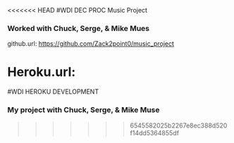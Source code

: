 <<<<<<< HEAD
#WDI DEC PROC Music Project
### Worked with Chuck, Serge, & Mike Mues

github.url: https://github.com/Zack2point0/music_project

Heroku.url: 
=======
#WDI HEROKU DEVELOPMENT
### My project with Chuck, Serge, & Mike Muse

>>>>>>> 6545582025b2267e8ec388d520f14dd5364855df
